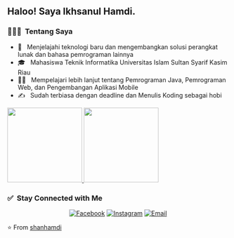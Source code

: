 <h2> Haloo! Saya Ikhsanul Hamdi.</h2>

<h3> 👨🏻‍💻 &nbsp;Tentang Saya </h3>

- 👦 &nbsp; Menjelajahi teknologi baru dan mengembangkan solusi perangkat lunak dan bahasa pemrograman lainnya 
- 🎓 &nbsp; Mahasiswa Teknik Informatika Universitas Islam Sultan Syarif Kasim Riau
- 🏃🏻 &nbsp; Mempelajari lebih lanjut tentang Pemrograman Java, Pemrograman Web, dan Pengembangan Aplikasi Mobile
- ✍️ &nbsp; Sudah terbiasa dengan deadline dan Menulis Koding sebagai hobi

<a href="https://github.com/shanhamdi">
  <img height="170em" src="https://github-readme-stats.anuraghazra1.vercel.app/api?username=Shanhamdi&show_icons=true&include_all_commits=true&theme=algolia" />
  <img height="170em" src="https://github-readme-stats.anuraghazra1.vercel.app/api/top-langs/?username=Shanhamdi&layout=compact&theme=algolia" />
</a>

<br/>

<h3> ✅ &nbsp;Stay Connected with Me </h3>

<p align="center">
<a href="https://www.facebook.com/shanhamdi/"><img alt="Facebook" src="https://img.shields.io/badge/Facebook-shanhamdi-blue?style=flat-square&logo=Facebook"></a>
<a href="https://www.instagram.com/shanhamdi/"><img alt="Instagram" src="https://img.shields.io/badge/Instagram-shanhamdi-blue?style=flat-square&logo=instagram"></a>
<a href="mailto:shannxml@gmail.com"><img alt="Email" src="https://img.shields.io/badge/Email-shannxml-blue?style=flat-square&logo=gmail"></a>
</p>

⭐️ From [shanhamdi](https://github.com/shanhamdi)
